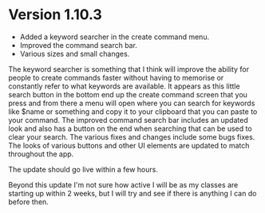 
# Version 1.10.3

- Added a keyword searcher in the create command menu.
- Improved the command search bar.
- Various sizes and small changes.

The keyword searcher is something that I think will improve the ability for people to create commands faster without having to memorise or constantly refer to what keywords are available. It appears as this little search button in the bottom end up the create command screen that you press and from there a menu will open where you can search for keywords like $name or something and copy it to your clipboard that you can paste to your command.
The improved command search bar includes an updated look and also has a button on the end when searching that can be used to clear your search.
The various fixes and changes include some bugs fixes. The looks of various buttons and other UI elements are updated to match throughout the app.

The update should go live within a few hours.

Beyond this update I'm not sure how active I will be as my classes are starting up within 2 weeks, but I will try and see if there is anything I can do before then.
